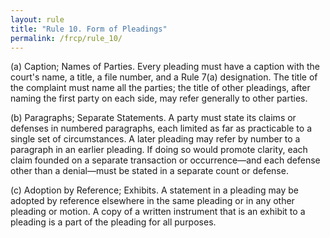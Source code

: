 ```yaml
---
layout: rule
title: "Rule 10. Form of Pleadings"
permalink: /frcp/rule_10/
---
```


(a) Caption; Names of Parties. Every pleading must have a caption with the court's name, a title, a file number, and a Rule 7(a) designation. The title of the complaint must name all the parties; the title of other pleadings, after naming the first party on each side, may refer generally to other parties.


(b) Paragraphs; Separate Statements. A party must state its claims or defenses in numbered paragraphs, each limited as far as practicable to a single set of circumstances. A later pleading may refer by number to a paragraph in an earlier pleading. If doing so would promote clarity, each claim founded on a separate transaction or occurrence—and each defense other than a denial—must be stated in a separate count or defense.


(c) Adoption by Reference; Exhibits. A statement in a pleading may be adopted by reference elsewhere in the same pleading or in any other pleading or motion. A copy of a written instrument that is an exhibit to a pleading is a part of the pleading for all purposes.
